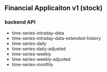 ## Financial Applicaiton v1 (stock)

### backend API

* time-series-intraday-data
* time-series-intraday-data-extended-history
* time-series-daily
* time-series-daily-adjusted
* time-series-weekly
* time-series-weekly-adjusted
* time-series-monthly
